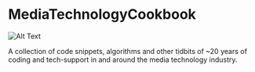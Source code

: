 # MediaTechnologyCookbook
![Alt Text](https://upload.wikimedia.org/wikipedia/commons/thumb/6/66/SMPTE_Color_Bars.svg/200px-SMPTE_Color_Bars.svg.png)

A collection of code snippets, algorithms and other tidbits of ~20 years of coding and tech-support in and around the media technology industry.



